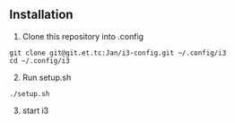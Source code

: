 ## Installation

1. Clone this repository into .config
```
git clone git@git.et.tc:Jan/i3-config.git ~/.config/i3
cd ~/.config/i3
```
2. Run setup.sh
```
./setup.sh
```
3. start i3
